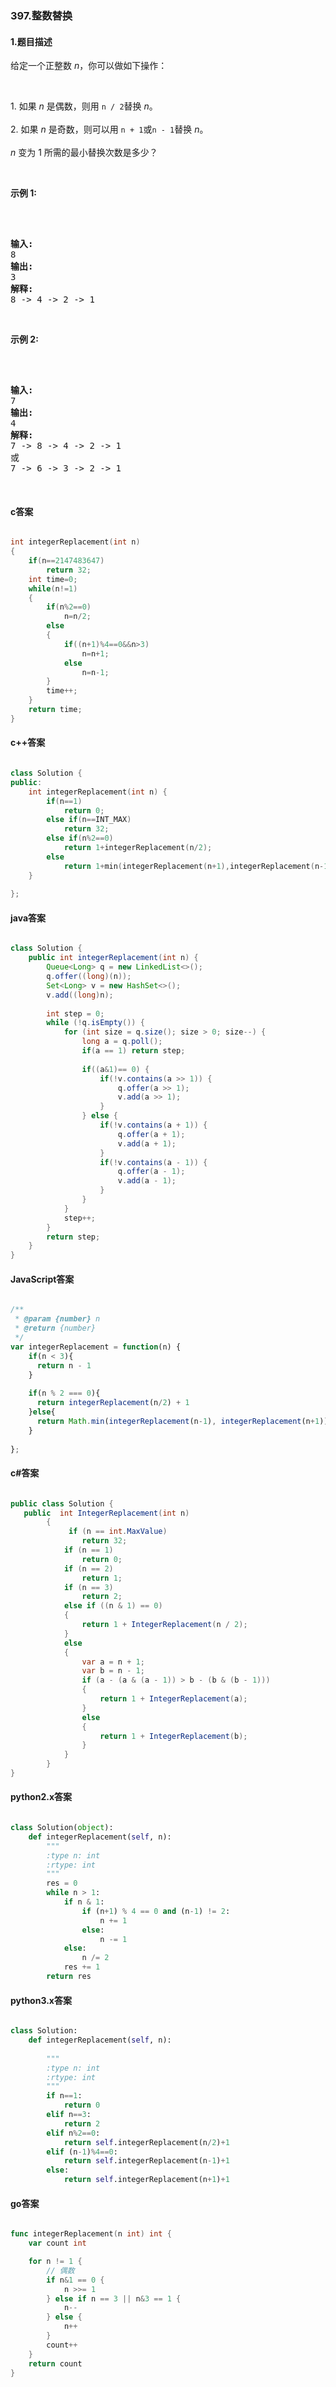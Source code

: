 ### 397.整数替换

#### 1.题目描述

<p>给定一个正整数&nbsp;<em>n</em>，你可以做如下操作：</p><br/><p>1. 如果&nbsp;<em>n&nbsp;</em>是偶数，则用&nbsp;<code>n / 2</code>替换&nbsp;<em>n</em>。<br /><br/>2. 如果&nbsp;<em>n&nbsp;</em>是奇数，则可以用&nbsp;<code>n + 1</code>或<code>n - 1</code>替换&nbsp;<em>n</em>。<br /><br/><em>n&nbsp;</em>变为 1 所需的最小替换次数是多少？</p><br/><p><strong>示例 1:</strong></p><br/><pre><br/><strong>输入:</strong><br/>8<br/><strong>输出:</strong><br/>3<br/><strong>解释:</strong><br/>8 -&gt; 4 -&gt; 2 -&gt; 1<br/></pre><br/><p><strong>示例 2:</strong></p><br/><pre><br/><strong>输入:</strong><br/>7<br/><strong>输出:</strong><br/>4<br/><strong>解释:</strong><br/>7 -&gt; 8 -&gt; 4 -&gt; 2 -&gt; 1<br/>或<br/>7 -&gt; 6 -&gt; 3 -&gt; 2 -&gt; 1<br/></pre><br/>

#### c答案

```c

int integerReplacement(int n) 
{
    if(n==2147483647)
        return 32;
    int time=0;
    while(n!=1)
    {
        if(n%2==0)
            n=n/2;
        else
        {
            if((n+1)%4==0&&n>3)
                n=n+1;
            else
                n=n-1;
        }
        time++;
    }
    return time;
}

```

#### c++答案

```c++

class Solution {
public:
    int integerReplacement(int n) {
        if(n==1)
            return 0;
        else if(n==INT_MAX)
            return 32;
        else if(n%2==0)
            return 1+integerReplacement(n/2);
        else
            return 1+min(integerReplacement(n+1),integerReplacement(n-1));
    }
    
};

```

#### java答案

```java

class Solution {
    public int integerReplacement(int n) {
        Queue<Long> q = new LinkedList<>();
        q.offer((long)(n));
        Set<Long> v = new HashSet<>();
        v.add((long)n);
        
        int step = 0;
        while (!q.isEmpty()) {
            for (int size = q.size(); size > 0; size--) {
                long a = q.poll();
                if(a == 1) return step;
                
                if((a&1)== 0) {
                    if(!v.contains(a >> 1)) {
                        q.offer(a >> 1);
                        v.add(a >> 1);
                    }
                } else {
                    if(!v.contains(a + 1)) {
                        q.offer(a + 1);
                        v.add(a + 1);
                    }
                    if(!v.contains(a - 1)) {
                        q.offer(a - 1);
                        v.add(a - 1);
                    }
                }
            }
            step++;
        }
        return step;
    }
}

```

#### JavaScript答案

```javascript

/**
 * @param {number} n
 * @return {number}
 */
var integerReplacement = function(n) {
    if(n < 3){
      return n - 1
    }
  
    if(n % 2 === 0){
      return integerReplacement(n/2) + 1
    }else{
      return Math.min(integerReplacement(n-1), integerReplacement(n+1)) + 1
    }
  
};

```

#### c#答案

```c#

public class Solution {
   public  int IntegerReplacement(int n)
        {
             if (n == int.MaxValue)
                return 32;
            if (n == 1)
                return 0;
            if (n == 2)
                return 1;
            if (n == 3)
                return 2;
            else if ((n & 1) == 0)
            {
                return 1 + IntegerReplacement(n / 2);
            }
            else
            {
                var a = n + 1;
                var b = n - 1;
                if (a - (a & (a - 1)) > b - (b & (b - 1)))
                {
                    return 1 + IntegerReplacement(a);
                }
                else
                {
                    return 1 + IntegerReplacement(b);
                }
            }
        }
}

```

#### python2.x答案

```python

class Solution(object):
    def integerReplacement(self, n):
        """
        :type n: int
        :rtype: int
        """
        res = 0
        while n > 1:
            if n & 1:
                if (n+1) % 4 == 0 and (n-1) != 2:
                    n += 1
                else:
                    n -= 1
            else:
                n /= 2
            res += 1
        return res

```

#### python3.x答案

```python

class Solution:
    def integerReplacement(self, n):
       
        """
        :type n: int
        :rtype: int
        """
        if n==1:
            return 0
        elif n==3:
            return 2
        elif n%2==0:
            return self.integerReplacement(n/2)+1
        elif (n-1)%4==0:
            return self.integerReplacement(n-1)+1
        else:
            return self.integerReplacement(n+1)+1      

```

#### go答案

```go

func integerReplacement(n int) int {
    var count int

	for n != 1 {
		// 偶数
		if n&1 == 0 {
			n >>= 1
		} else if n == 3 || n&3 == 1 {
			n--
		} else {
			n++
		}
		count++
	}
	return count
}

```